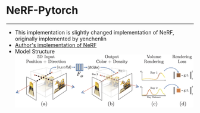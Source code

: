 # NeRF-Pytorch
---
- This implementation is slightly changed implementation of NeRF, originally implemented by yenchenlin
- [Author's implementation of NeRF](https://github.com/yenchenlin/nerf-pytorch)
- Model Structure
![NeRF](imgs/pipeline.jpg)
